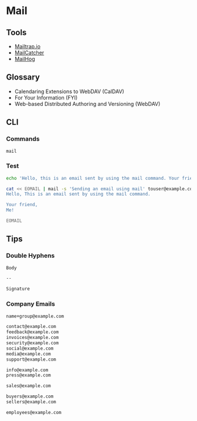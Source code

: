 # Mail

<!--
Himalayas

Panelbear
Netflix
Nomad
Scribd
OLX
Statuspage
Udemy
Lee Robinson
Avocode Team
Spark
WeTransfer
Rebel
Republic
Workplace
Auth0
GoDaddy
Uphold
-->

## Tools

- [Mailtrap.io](https://mailtrap.io/)
- [MailCatcher](/mailcatcher.md)
- [MailHog](/mailhog.md)

## Glossary

- Calendaring Extensions to WebDAV (CalDAV)
- For Your Information (FYI)
- Web-based Distributed Authoring and Versioning (WebDAV)

## CLI

### Commands

```sh
mail
```

### Test

```sh
echo 'Hello, this is an email sent by using the mail command. Your friend, Me!' | mail -s 'Sending an email using mail' touser@example.com
```

```sh
cat << EOMAIL | mail -s 'Sending an email using mail' touser@example.com
Hello, This is an email sent by using the mail command.

Your friend,
Me!

EOMAIL
```

## Tips

### Double Hyphens

```txt
Body

--

Signature
```

### Company Emails

```txt
name+group@example.com

contact@example.com
feedback@example.com
invoices@example.com
security@example.com
social@example.com
media@example.com
support@example.com

info@example.com
press@example.com

sales@example.com

buyers@example.com
sellers@example.com

employees@example.com
```
